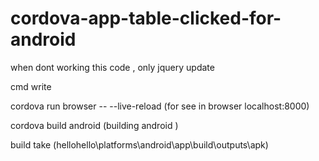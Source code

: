 # cordova-app-table-clicked-for-android
when dont working this code , only jquery update

cmd write

cordova run browser --  --live-reload (for see in browser localhost:8000)   

cordova build android (building android )

build take (hellohello\platforms\android\app\build\outputs\apk)
